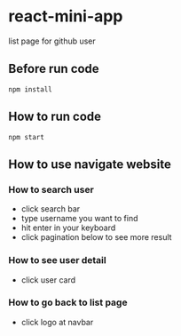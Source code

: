 # react-mini-app

list page for github user

## Before run code

```
npm install
```

## How to run code

```
npm start
```

## How to use navigate website

### How to search user

- click search bar
- type username you want to find
- hit enter in your keyboard
- click pagination below to see more result

### How to see user detail

- click user card

### How to go back to list page

- click logo at navbar
